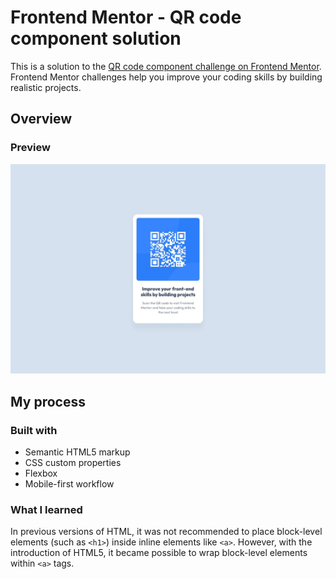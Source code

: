 # Frontend Mentor - QR code component solution

This is a solution to the [QR code component challenge on Frontend Mentor](https://www.frontendmentor.io/challenges/qr-code-component-iux_sIO_H). Frontend Mentor challenges help you improve your coding skills by building realistic projects.

## Overview

### Preview

![](./preview.jpg)

<!-- ### Links

- Solution URL: [ URL here](https://your-solution-url.com)
- Live Site URL: [ URL here](https://your-live-site-url.com) -->

## My process

### Built with

- Semantic HTML5 markup
- CSS custom properties
- Flexbox
- Mobile-first workflow

### What I learned

In previous versions of HTML, it was not recommended to place block-level elements (such as `<h1>`) inside inline elements like `<a>`. However, with the introduction of HTML5, it became possible to wrap block-level elements within `<a>` tags.
